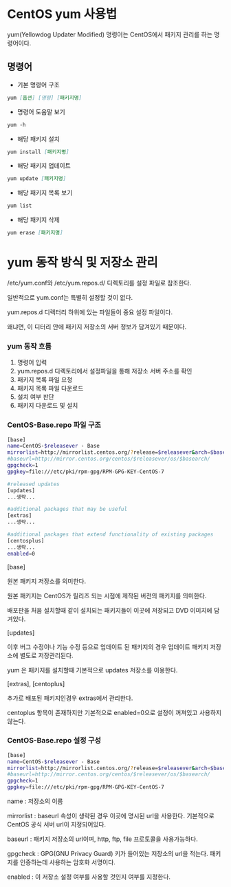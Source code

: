 # CentOS yum 사용법

yum(Yellowdog Updater Modified) 명령어는 CentOS에서 패키지 관리를 하는 명령어이다.

## 명령어

- 기본 명령어 구조

```markdown
yum [옵션] [명령] [패키지명]
```

- 명령어 도움말 보기

```markdown
yum -h
```

- 해당 패키지 설치

```markdown
yum install [패키지명]
```

- 해당 패키지 업데이트

```markdown
yum update [패키지명]
```

- 해당 패키지 목록 보기

```markdown
yum list
```

- 해당 패키지 삭제

```markdown
yum erase [패키지명]
```

# yum 동작 방식 및 저장소 관리

/etc/yum.conf와 /etc/yum.repos.d/ 디렉토리를 설정 파일로 참조한다.

일반적으로 yum.conf는 특별히 설정할 것이 없다.

yum.repos.d 디렉터리 하위에 있는 파일들이 중요 설정 파일이다.

왜냐면, 이 디터리 안에 패키지 저장소의 서버 정보가 담겨있기 때문이다.

### yum 동작 흐름

1. 명령어 입력
2. yum.repos.d 디렉토리에서 설정파일을 통해 저장소 서버 주소를 확인
3. 패키지 목록 파일 요청
4. 패키지 목록 파일 다운로드
5. 설치 여부 판단
6. 패키지 다운로드 및 설치

### CentOS-Base.repo 파일 구조

```bash
[base]
name=CentOS-$releasever - Base
mirrorlist=http://mirrorlist.centos.org/?release=$releasever&arch=$basearch&repo=os&infra=$infra
#baseurl=http://mirror.centos.org/centos/$releasever/os/$basearch/
gpgcheck=1
gpgkey=file:///etc/pki/rpm-gpg/RPM-GPG-KEY-CentOS-7

#released updates
[updates]
...생략...

#additional packages that may be useful
[extras]
...생략...

#additional packages that extend functionality of existing packages
[centosplus]
...생략...
enabled=0
```

[base]

원본 패키지 저장소를 의미한다.

원본 패키지는 CentOS가 릴리즈 되는 시점에 제작된 버전의 패키지를 의미한다.

배포판을 처음 설치할때 같이 설치되는 패키지들이 이곳에 저장되고 DVD 이미지에 담겨있다.

[updates]

이후 버그 수정이나 기능 수정 등으로 업데이트 된 패키지의 경우 업데이트 패키지 저장소에 별도로 저장관리된다.

yum 은 패키지를 설치할때 기본적으로 updates 저장소를 이용한다.

[extras], [centoplus]

추가로 배포된 패키지인경우 extras에서 관리한다.

centoplus 항목이 존재하지만 기본적으로 enabled=0으로 설정이 꺼져있고 사용하지 않는다.

### CentOS-Base.repo 설정 구성

```bash
[base]
name=CentOS-$releasever - Base
mirrorlist=http://mirrorlist.centos.org/?release=$releasever&arch=$basearch&repo=os&infra=$infra
#baseurl=http://mirror.centos.org/centos/$releasever/os/$basearch/
gpgcheck=1
gpgkey=file:///etc/pki/rpm-gpg/RPM-GPG-KEY-CentOS-7
```

name : 저장소의 이름

mirrorlist : baseurl 속성이 생략된 경우 이곳에 명시된 url을 사용한다. 기본적으로 CentOS 공식 서버 url이 지정되어있다.

baseurl : 패키지 저장소의 url이며, http, ftp, file 프로토콜을 사용가능하다.

gpgcheck : GPG(GNU Privacy Guard) 키가 들어있는 저장소의 url을 적는다. 패키지를 인증하는데 사용하는 암호화 서명이다.

enabled : 이 저장소 설정 여부를 사용할 것인지 여부를 지정한다.
